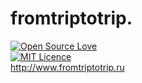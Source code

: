 # fromtriptotrip. 

[![Open Source Love](https://badges.frapsoft.com/os/v1/open-source.svg?v=103)](https://github.com/ellerbrock/open-source-badge/)    
[![MIT Licence](https://badges.frapsoft.com/os/mit/mit.svg?v=103)](https://opensource.org/licenses/mit-license.php)   
<http://www.fromtriptotrip.ru>
